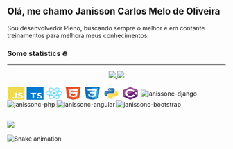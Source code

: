 ## Olá, me chamo Janisson Carlos Melo de Oliveira 
Sou desenvolvedor Pleno, 
buscando sempre o melhor e em contante treinamentos para melhora meus conhecimentos.



### Some statistics 🔥
---
<div align="center">
  <a href="https://github.com/janissonc">
    <img height="180em" src="https://github-readme-stats.vercel.app/api?username=janissonc&show_icons=true&theme=dark&include_all_commits=true&count_private=true"/>
    <img height="180em" src="https://github-readme-stats.vercel.app/api/top-langs/?username=janissonc&layout=compact&langs_count=7&theme=dark"/>
  </a>
</div>
<div style="display: inline_block"><br>
  <img align="center" alt="janissonc-Js" height="30" width="40" src="https://raw.githubusercontent.com/devicons/devicon/master/icons/javascript/javascript-plain.svg">
  <img align="center" alt="janissonc-Ts" height="30" width="40" src="https://raw.githubusercontent.com/devicons/devicon/master/icons/typescript/typescript-plain.svg">
  <img align="center" alt="janissonc-React" height="30" width="40" src="https://raw.githubusercontent.com/devicons/devicon/master/icons/react/react-original.svg">
  <img align="center" alt="janissonc-HTML" height="30" width="40" src="https://raw.githubusercontent.com/devicons/devicon/master/icons/html5/html5-original.svg">
  <img align="center" alt="janissonc-CSS" height="30" width="40" src="https://raw.githubusercontent.com/devicons/devicon/master/icons/css3/css3-original.svg">
  <img align="center" alt="janissonc-Python" height="30" width="40" src="https://raw.githubusercontent.com/devicons/devicon/master/icons/python/python-original.svg">
  <img align="center" alt="janissonc-Csharp" height="30" width="40" src="https://raw.githubusercontent.com/devicons/devicon/master/icons/csharp/csharp-original.svg">
  <img align="center" alt="janissonc-django" height="30" width="40" src="https://cdn.jsdelivr.net/gh/devicons/devicon/icons/django/django-plain.svg" />
  <img align="center" alt="janissonc-php" height="30" width="40" src="https://cdn.jsdelivr.net/gh/devicons/devicon/icons/php/php-original.svg" />
  <img align="center" alt="janissonc-angular" height="30" width="40" src="https://cdn.jsdelivr.net/gh/devicons/devicon/icons/angularjs/angularjs-original.svg" />
  <img align="center" alt="janissonc-bootstrap" height="30" width="40" src="https://cdn.jsdelivr.net/gh/devicons/devicon/icons/bootstrap/bootstrap-original.svg" />
</div>
  
  ##
  
  <div>
  <a href="https://www.linkedin.com/in/janisson-carlos" target="_blank"><img src="https://img.shields.io/badge/-LinkedIn-%230077B5?style=for-the-badge&logo=linkedin&logoColor=white" target="_blank"></a> 
 
  </div>
  
  ![Snake animation](https://github.com/janissonc/janissonc/blob/output/github-contribution-grid-snake.svg)
